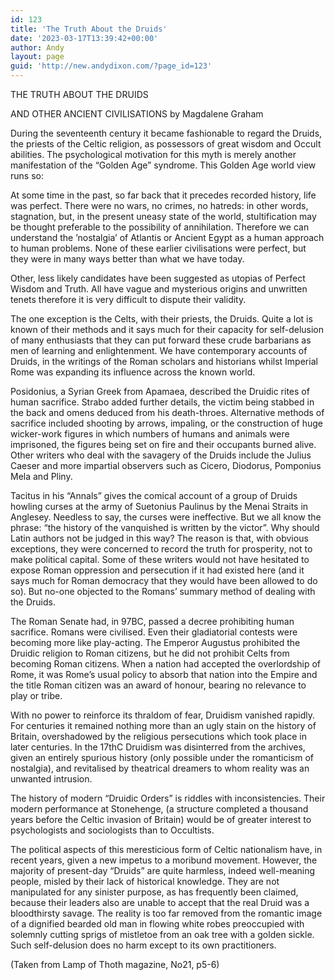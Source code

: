 ```yaml
---
id: 123
title: 'The Truth About the Druids'
date: '2023-03-17T13:39:42+00:00'
author: Andy
layout: page
guid: 'http://new.andydixon.com/?page_id=123'
---
```


THE TRUTH ABOUT THE DRUIDS

AND OTHER ANCIENT CIVILISATIONS by Magdalene Graham

During the seventeenth century it became fashionable to regard the Druids, the priests of the Celtic religion, as possessors of great wisdom and Occult abilities. The psychological motivation for this myth is merely another manifestation of the “Golden Age” syndrome. This Golden Age world view runs so:

At some time in the past, so far back that it precedes recorded history, life was perfect. There were no wars, no crimes, no hatreds: in other words, stagnation, but, in the present uneasy state of the world, stultification may be thought preferable to the possibility of annihilation. Therefore we can understand the ’nostalgia’ of Atlantis or Ancient Egypt as a human approach to human problems. None of these earlier civilisations were perfect, but they were in many ways better than what we have today.

Other, less likely candidates have been suggested as utopias of Perfect Wisdom and Truth. All have vague and mysterious origins and unwritten tenets therefore it is very difficult to dispute their validity.

The one exception is the Celts, with their priests, the Druids. Quite a lot is known of their methods and it says much for their capacity for self-delusion of many enthusiasts that they can put forward these crude barbarians as men of learning and enlightenment. We have contemporary accounts of Druids, in the writings of the Roman scholars and historians whilst Imperial Rome was expanding its influence across the known world.

Posidonius, a Syrian Greek from Apamaea, described the Druidic rites of human sacrifice. Strabo added further details, the victim being stabbed in the back and omens deduced from his death-throes. Alternative methods of sacrifice included shooting by arrows, impaling, or the construction of huge wicker-work figures in which numbers of humans and animals were imprisoned, the figures being set on fire and their occupants burned alive. Other writers who deal with the savagery of the Druids include the Julius Caeser and more impartial observers such as Cicero, Diodorus, Pomponius Mela and Pliny.

Tacitus in his “Annals” gives the comical account of a group of Druids howling curses at the army of Suetonius Paulinus by the Menai Straits in Anglesey. Needless to say, the curses were ineffective. But we all know the phrase: “the history of the vanquished is written by the victor”. Why should Latin authors not be judged in this way? The reason is that, with obvious exceptions, they were concerned to record the truth for prosperity, not to make political capital. Some of these writers would not have hesitated to expose Roman oppression and persecution if it had existed here (and it says much for Roman democracy that they would have been allowed to do so). But no-one objected to the Romans’ summary method of dealing with the Druids.

The Roman Senate had, in 97BC, passed a decree prohibiting human sacrifice. Romans were civilised. Even their gladiatorial contests were becoming more like play-acting. The Emperor Augustus prohibited the Druidic religion to Roman citizens, but he did not prohibit Celts from becoming Roman citizens. When a nation had accepted the overlordship of Rome, it was Rome’s usual policy to absorb that nation into the Empire and the title Roman citizen was an award of honour, bearing no relevance to play or tribe.

With no power to reinforce its thraldom of fear, Druidism vanished rapidly. For centuries it remained nothing more than an ugly stain on the history of Britain, overshadowed by the religious persecutions which took place in later centuries. In the 17thC Druidism was disinterred from the archives, given an entirely spurious history (only possible under the romanticism of nostalgia), and revitalised by theatrical dreamers to whom reality was an unwanted intrusion.

The history of modern “Druidic Orders” is riddles with inconsistencies. Their modern performance at Stonehenge, (a structure completed a thousand years before the Celtic invasion of Britain) would be of greater interest to psychologists and sociologists than to Occultists.

The political aspects of this meresticious form of Celtic nationalism have, in recent years, given a new impetus to a moribund movement. However, the majority of present-day “Druids” are quite harmless, indeed well-meaning people, misled by their lack of historical knowledge. They are not manipulated for any sinister purpose, as has frequently been claimed, because their leaders also are unable to accept that the real Druid was a bloodthirsty savage. The reality is too far removed from the romantic image of a dignified bearded old man in flowing white robes preoccupied with solemnly cutting sprigs of mistletoe from an oak tree with a golden sickle. Such self-delusion does no harm except to its own practitioners.

(Taken from Lamp of Thoth magazine, No21, p5-6)